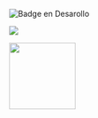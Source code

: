 ![Badge en Desarollo](https://img.shields.io/badge/STATUS-EN%20WHATSAPP-green)
<p align="left">
   <img src="https://img.shields.io/badge/STATUS-EN%20DESAROLLO-green">
   </p>
<a href="https://codepen.io/carlossalvadordiaz/pen/PozMmdq" target="_blank"> <img src="/images/toDo.png" width="120" height="120"/></a>
